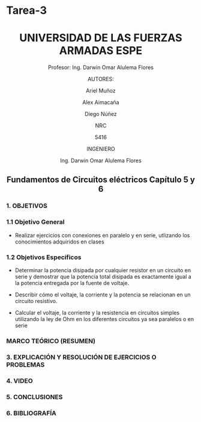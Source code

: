 # Tarea-3

<div align="center">

# UNIVERSIDAD DE LAS FUERZAS ARMADAS ESPE

Profesor: Ing. Darwin Omar Alulema Flores

AUTORES:

Ariel Muñoz

Alex Aimacaña

Diego Núñez

NRC
  
5416

INGENIERO

Ing. Darwin Omar Alulema Flores

## Fundamentos de Circuitos eléctricos Capítulo 5 y 6

</div>

### **1. OBJETIVOS**

### **1.1 Objetivo General** 

* Realizar ejercicios con conexiones en paralelo y en serie, utlizando los conocimientos adquiridos en clases 

### **1.2 Objetivos Específicos**

* Determinar la potencia disipada por cualquier resistor en un circuito en serie y demostrar que la potencia total disipada es exactamente igual a la potencia entregada por la fuente de voltaje.

* Describir cómo el voltaje, la corriente y la potencia se relacionan en un circuito resistivo.

* Calcular el voltaje, la corriente y la resistencia  en circuitos simples utilizando la ley de Ohm en los diferentes circuitos ya sea paralelos o en serie

### **MARCO TEÓRICO (RESUMEN)**




### **3. EXPLICACIÓN Y RESOLUCIÓN DE EJERCICIOS O PROBLEMAS**




### **4. VIDEO**



### **5. CONCLUSIONES**




### **6. BIBLIOGRAFÍA**

